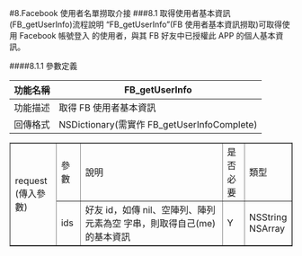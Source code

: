 #8.Facebook 使用者名單撈取介接
###8.1 取得使用者基本資訊(FB_getUserInfo)流程說明
“FB_getUserInfo”(FB 使用者基本資訊撈取)可取得使用 Facebook 帳號登入 的使用者，與其 FB 好友中已授權此 APP 的個人基本資訊。

####8.1.1 參數定義

|功能名稱|FB_getUserInfo|
|:--:|--|
|功能描述|取得 FB 使用者基本資訊|
|回傳格式|NSDictionary(需實作 FB_getUserInfoComplete)|

<table border="1">
<tr>
<td rowspan="2">request<br>(傳入參數)</td>
<td>參數</td>
<td>說明</td>
<td>是否<br> 必要</td>
<td>類型</td>
</tr>
<tr>
<td>ids</td>
<td>好友 id，如傳 nil、空陣列、陣列元素為空 字串，則取得自己(me)的基本資訊</td>
<td>Y</td>
<td>NSString<br>NSArray</td>
</tr>
</table>


